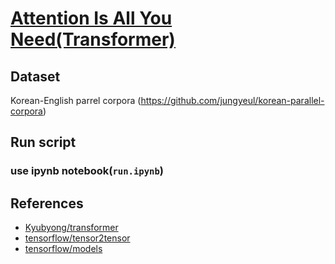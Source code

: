 # [Attention Is All You Need(Transformer)](https://arxiv.org/pdf/1706.03762.pdf)

## Dataset
Korean-English parrel corpora
(https://github.com/jungyeul/korean-parallel-corpora)

## Run script
### use ipynb notebook(`run.ipynb`)

## References
- [Kyubyong/transformer](https://github.com/Kyubyong/transformer)
- [tensorflow/tensor2tensor](https://github.com/tensorflow/tensor2tensor/blob/master/tensor2tensor/models/transformer.py)
- [tensorflow/models](https://github.com/tensorflow/models/tree/master/official/transformer)

